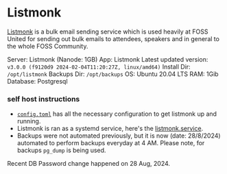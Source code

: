 # Listmonk 

[Listmonk](https://listmonk.app) is a bulk email sending service which is used heavily at FOSS United for sending out bulk emails to attendees, speakers and in general to the whole FOSS Community.

Server: Listmonk (Nanode: 1GB) 
App: Listmonk
Latest updated version: ```v3.0.0 (f9120d9 2024-02-04T11:20:27Z, linux/amd64)```
Install Dir: `/opt/listmonk`
Backups Dir: `/opt/backups`
OS: Ubuntu 20.04 LTS
RAM: 1Gib
Database: Postgresql 

### self host instructions

- [`config.toml`](./config.toml) has all the necessary configuration to get listmonk up and running. 
- Listmonk is ran as a systemd service, here's the [listmonk.service](./listmonk.service).
- Backups were not automated previously, but it is now (date: 28/8/2024) automated to perform backups everyday at 4 AM. Please note, for backups `pg_dump` is being used.


Recent DB Password change happened on 28 Aug, 2024.
